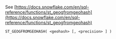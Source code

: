See [https://docs.snowflake.com/en/sql-reference/functions/st_geogfromgeohash](https://docs.snowflake.com/en/sql-reference/functions/st_geogfromgeohash)
```
ST_GEOGFROMGEOHASH( <geohash> [, <precision> ] )
```
